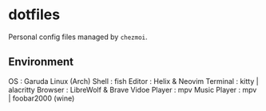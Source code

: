 # dotfiles

Personal config files managed by `chezmoi`.

## Environment

OS           : Garuda Linux (Arch)
Shell        : fish
Editor       : Helix & Neovim
Terminal     : kitty | alacritty
Browser      : LibreWolf & Brave
Vidoe Player : mpv
Music Player : mpv | foobar2000 (wine)
